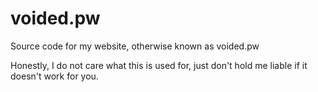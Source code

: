 # voided.pw
Source code for my website, otherwise known as voided.pw

Honestly, I do not care what this is used for, just don't hold me liable if it doesn't work for you.
